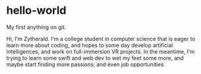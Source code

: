 # hello-world
My first anything on git.

Hi, I'm Zytherald. I'm a college student in computer science that is eager to learn more about coding, and hopes to some day
develop artificial intelligences, and work on full-immersion VR projects. In the meantime, I'm trying to learn some swift and 
web dev to wet my feet some more, and maybe start finding more passions; and even job opportunities
